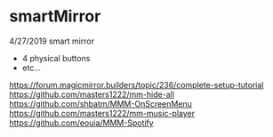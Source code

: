 # smartMirror
4/27/2019 smart mirror


* 4 physical buttons
* etc...

https://forum.magicmirror.builders/topic/236/complete-setup-tutorial
https://github.com/masters1222/mm-hide-all
https://github.com/shbatm/MMM-OnScreenMenu
https://github.com/masters1222/mm-music-player
https://github.com/eouia/MMM-Spotify
